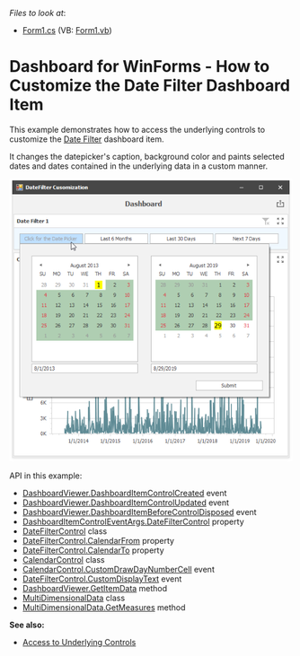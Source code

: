 <!-- default file list -->
*Files to look at*:

* [Form1.cs](./CS/DateFilter_Customization/Form1.cs) (VB: [Form1.vb](./VB/DateFilter_Customization/Form1.vb))
<!-- default file list end -->

# Dashboard for WinForms - How to Customize the Date Filter Dashboard Item

This example demonstrates how to access the underlying controls to customize the [Date Filter](https://docs.devexpress.com/Dashboard/400675) dashboard item.

It changes the datepicker's caption, background color and paints selected dates and dates contained in the underlying data in a custom manner.

![screenshot](images/screenshot.png)

API in this example:

* [DashboardViewer.DashboardItemControlCreated](https://docs.devexpress.com/Dashboard/DevExpress.DashboardWin.DashboardViewer.DashboardItemControlCreated) event
* [DashboardViewer.DashboardItemControlUpdated](https://docs.devexpress.com/Dashboard/DevExpress.DashboardWin.DashboardViewer.DashboardItemControlUpdated) event
* [DashboardViewer.DashboardItemBeforeControlDisposed](https://docs.devexpress.com/Dashboard/DevExpress.DashboardWin.DashboardViewer.DashboardItemBeforeControlDisposed) event
* [DashboardItemControlEventArgs.DateFilterControl](https://docs.devexpress.com/Dashboard/DevExpress.DashboardWin.DashboardItemControlEventArgs.DateFilterControl) property
* [DateFilterControl](https://docs.devexpress.com/Dashboard/DevExpress.DashboardWin.DateFilterControl) class
* [DateFilterControl.CalendarFrom](https://docs.devexpress.com/Dashboard/DevExpress.DashboardWin.DateFilterControl.CalendarFrom) property
* [DateFilterControl.CalendarTo](https://docs.devexpress.com/Dashboard/DevExpress.DashboardWin.DateFilterControl.CalendarTo) property
* [CalendarControl](https://docs.devexpress.com/WindowsForms/DevExpress.XtraEditors.Controls.CalendarControl) class
* [CalendarControl.CustomDrawDayNumberCell](https://docs.devexpress.com/WindowsForms/DevExpress.XtraEditors.Controls.CalendarControlBase.CustomDrawDayNumberCell) event
* [DateFilterControl.CustomDisplayText](https://docs.devexpress.com/Dashboard/DevExpress.DashboardWin.DateFilterControl.CustomDisplayText) event
* [DashboardViewer.GetItemData](https://docs.devexpress.com/Dashboard/DevExpress.DashboardWin.DashboardViewer.GetItemData(System.String)) method
* [MultiDimensionalData](https://docs.devexpress.com/Dashboard/DevExpress.DashboardCommon.ViewerData.MultiDimensionalData) class
* [MultiDimensionalData.GetMeasures](https://docs.devexpress.com/Dashboard/DevExpress.DashboardCommon.ViewerData.MultiDimensionalData.GetMeasures) method




**See also:**

* [Access to Underlying Controls](https://docs.devexpress.com/Dashboard/18019)
